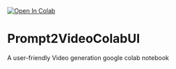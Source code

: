 <a target="_blank" href="https://colab.research.google.com/github/fredi-python/Prompt2VideoColabUI/blob/main/Prompt2Video.ipynb">
  <img src="https://colab.research.google.com/assets/colab-badge.svg" alt="Open In Colab"/>
</a>

# Prompt2VideoColabUI
A user-friendly Video generation google colab notebook
